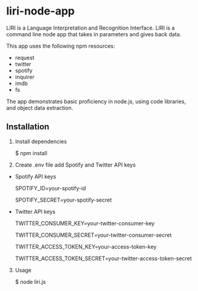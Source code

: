 # liri-node-app

LIRI is a Language Interpretation and Recognition Interface. LIRI is a command line node app that takes in parameters and gives back data. 

This app uses the following npm resources:
  * request
  * twitter
  * spotify 
  * inquirer 
  * imdb 
  * fs  
  
  The app demonstrates basic proficiency in node.js, using code libraries, and object data extraction.
  
## Installation

1. Install dependencies

    $ npm install

2. Create .env file
add Spotify and Twitter API keys

* Spotify API keys

   SPOTIFY_ID=your-spotify-id

   SPOTIFY_SECRET=your-spotify-secret

* Twitter API keys

   TWITTER_CONSUMER_KEY=your-twitter-consumer-key

   TWITTER_CONSUMER_SECRET=your-twitter-consumer-secret

   TWITTER_ACCESS_TOKEN_KEY=your-access-token-key

   TWITTER_ACCESS_TOKEN_SECRET=your-twitter-access-token-secret

3.  Usage

      $ node liri.js
  
